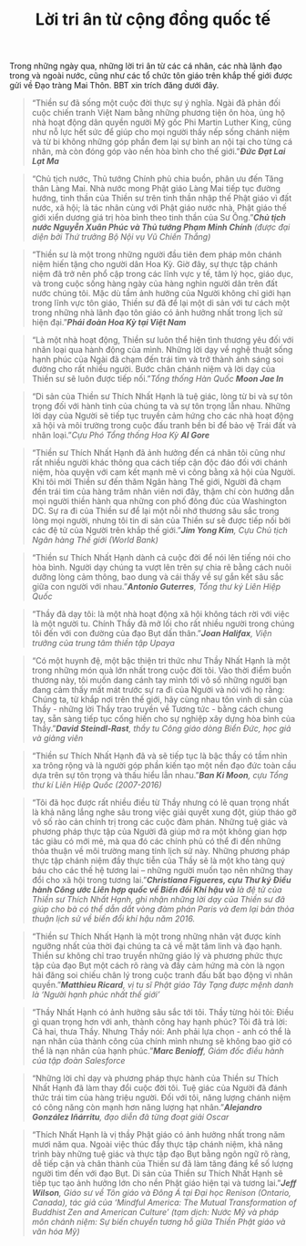 ﻿---
title: Lời tri ân từ cộng đồng quốc tế
# author: Notable
---

<p class="editors-preface">Trong những ngày qua, những lời tri ân từ các cá nhân, các nhà lãnh đạo trong và ngoài nước, cũng như các tổ chức tôn giáo trên khắp thế giới được gửi về Đạo tràng Mai Thôn. BBT xin trích đăng dưới đây.</p>

> “Thiền sư đã sống một cuộc đời thực sự ý nghĩa. Ngài đã phản đối cuộc chiến tranh Việt Nam bằng những phương tiện ôn hòa, ủng hộ nhà hoạt động dân quyền người Mỹ gốc Phi Martin Luther King, cũng như nỗ lực hết sức để giúp cho mọi người thấy nếp sống chánh niệm và từ bi không những góp phần đem lại sự bình an nội tại cho từng cá nhân, mà còn đóng góp vào nền hòa bình cho thế giới.”<cite><b>Đức Đạt Lai Lạt Ma</b></cite>

> “Chủ tịch nước, Thủ tướng Chính phủ chia buồn, phân ưu đến Tăng thân Làng Mai. Nhà nước mong Phật giáo Làng Mai tiếp tục đường hướng, tinh thần của Thiền sư trên tinh thần nhập thế Phật giáo vì đất nước, xã hội; là tác nhân cùng với Phật giáo nước nhà, Phật giáo thế giới xiển dương giá trị hòa bình theo tinh thần của Sư Ông.”<cite><b>Chủ tịch nước Nguyễn Xuân Phúc và Thủ tướng Phạm Minh Chính</b> (được đại diện bởi Thứ trưởng Bộ Nội vụ Vũ Chiến Thắng)</cite>

> “Thiền sư là một trong những người đầu tiên đem pháp môn chánh niệm hiến tặng cho người dân Hoa Kỳ. Giờ đây, sự thực tập chánh niệm đã trở nên phổ cập trong các lĩnh vực y tế, tâm lý học, giáo dục, và trong cuộc sống hàng ngày của hàng nghìn người dân trên đất nước chúng tôi. Mặc dù tầm ảnh hưởng của Người không chỉ giới hạn trong lĩnh vực tôn giáo, Thiền sư đã để lại một di sản với tư cách một trong những nhà lãnh đạo tôn giáo có ảnh hưởng nhất trong lịch sử hiện đại.”<cite><b>Phái đoàn Hoa Kỳ tại Việt Nam</b></cite>

> “Là một nhà hoạt động, Thiền sư luôn thể hiện tình thương yêu đối với nhân loại qua hành động của mình. Những lời dạy về nghệ thuật sống hạnh phúc của Ngài đã chạm đến trái tim và trở thành ánh sáng soi đường cho rất nhiều người. Bước chân chánh niệm và lời dạy của Thiền sư sẽ luôn được tiếp nối.”<cite>Tổng thống Hàn Quốc <b>Moon Jae In</b></cite>

> “Di sản của Thiền sư Thích Nhất Hạnh là tuệ giác, lòng từ bi và sự tôn trọng đối với hành tinh của chúng ta và sự tôn trọng lẫn nhau. Những lời dạy của Người sẽ tiếp tục truyền cảm hứng cho các nhà hoạt động xã hội và môi trường trong cuộc đấu tranh bền bỉ để bảo vệ Trái đất và nhân loại.”<cite>Cựu Phó Tổng thống Hoa Kỳ <b>Al Gore</b></cite>

> “Thiền sư Thích Nhất Hạnh đã ảnh hưởng đến cá nhân tôi cũng như rất nhiều người khác thông qua cách tiếp cận độc đáo đối với chánh niệm, hòa quyện với cam kết mạnh mẽ vì công bằng xã hội của Người. Khi tôi mời Thiền sư đến thăm Ngân hàng Thế giới, Người đã chạm đến trái tim của hàng trăm nhân viên nơi đây, thậm chí còn hướng dẫn mọi người thiền hành qua những con phố đông đúc của Washington DC. Sự ra đi của Thiền sư để lại một nỗi nhớ thương sâu sắc trong lòng mọi người, nhưng tôi tin di sản của Thiền sư sẽ được tiếp nối bởi các đệ tử của Người trên khắp thế giới.”<cite><b>Jim Yong Kim</b>, Cựu Chủ tịch Ngân hàng Thế giới (World Bank)</cite>

> “Thiền sư Thích Nhất Hạnh dành cả cuộc đời để nói lên tiếng nói cho hòa bình. Người dạy chúng ta vượt lên trên sự chia rẽ bằng cách nuôi dưỡng lòng cảm thông, bao dung và cái thấy về sự gắn kết sâu sắc giữa con người với nhau.”<cite><b>Antonio Guterres</b>, Tổng thư ký Liên Hiệp Quốc</cite>

> “Thầy đã dạy tôi: là một nhà hoạt động xã hội không tách rời với việc là một người tu. Chính Thầy đã mở lối cho rất nhiều người trong chúng tôi đến với con đường của đạo Bụt dấn thân.”<cite><b>Joan Halifax</b>, Viện trưởng của trung tâm thiền tập Upaya</cite>

> “Có một huynh đệ, một bậc thiện tri thức như Thầy Nhất Hạnh là một trong những món quà lớn nhất trong cuộc đời tôi. Vào thời điểm buồn thương này, tôi muốn dang cánh tay mình tới vô số những người bạn đang cảm thấy mất mát trước sự ra đi của Người và nói với họ rằng: Chúng ta, từ khắp nơi trên thế giới, hãy cùng nhau tôn vinh di sản của Thầy - những lời Thầy trao truyền về Tương tức - bằng cách chung tay, sẵn sàng tiếp tục cống hiến cho sự nghiệp xây dựng hòa bình của Thầy.”<cite><b>David Steindl-Rast</b>, thầy tu Công giáo dòng Biển Đức, học giả và giảng viên</cite>

> “Thiền sư Thích Nhất Hạnh đã và sẽ tiếp tục là bậc thầy có tầm nhìn xa trông rộng và là người góp phần kiến tạo một nền đạo đức toàn cầu dựa trên sự tôn trọng và thấu hiểu lẫn nhau.”<cite><b>Ban Ki Moon</b>, cựu Tổng thư kí Liên Hiệp Quốc (2007-2016)</cite>

> “Tôi đã học được rất nhiều điều từ Thầy nhưng có lẽ quan trọng nhất là khả năng lắng nghe sâu trong việc giải quyết xung đột, giúp tháo gỡ vô số rào cản chính trị trong các cuộc đàm phán. Những tuệ giác và phương pháp thực tập của Người đã giúp mở ra một không gian hợp tác giàu có mới mẻ, mà qua đó các chính phủ có thể đi đến những thỏa thuận về môi trường mang tính lịch sử này. Những phương pháp thực tập chánh niệm đầy thực tiễn của Thầy sẽ là một kho tàng quý báu cho các thế hệ tương lai – những người muốn tạo nên những thay đổi cho xã hội trong tương lai.”<cite><b>Christiana Figueres, cựu Thư ký Điều hành Công ước Liên hợp quốc về Biến đổi Khí hậu và</b> là đệ tử của Thiền sư Thích Nhất Hạnh, ghi nhận những lời dạy của Thiền sư đã giúp cho bà có thể dẫn dắt vòng đàm phán Paris và đem lại bản thỏa thuận lịch sử về biến đổi khí hậu năm 2016.</cite>

> “Thiền sư Thích Nhất Hạnh là một trong những nhân vật được kính ngưỡng nhất của thời đại chúng ta cả về mặt tâm linh và đạo hạnh. Thiền sư không chỉ trao truyền những giáo lý và phương phức thực tập của đạo Bụt một cách rõ ràng và đầy cảm hứng mà còn là ngọn hải đăng soi chiếu chân lý trong cuộc tranh đấu bất bạo động vì nhân quyền.”<cite><b>Matthieu Ricard</b>, vị tu sĩ Phật giáo Tây Tạng được mệnh danh là ‘Người hạnh phúc nhất thế giới’</cite>

> “Thầy Nhất Hạnh có ảnh hưởng sâu sắc tới tôi. Thầy từng hỏi tôi: Điều gì quan trọng hơn với anh, thành công hay hạnh phúc? Tôi đã trả lời: Cả hai, thưa Thầy. Nhưng Thầy nói: Anh phải lựa chọn - anh có thể là nạn nhân của thành công của chính mình nhưng sẽ không bao giờ có thể là nạn nhân của hạnh phúc.”<cite><b>Marc Benioff</b>, Giám đốc điều hành của tập đoàn Salesforce</cite>

> “Những lời chỉ dạy và phương pháp thực hành của Thiền sư Thích Nhất Hạnh đã làm thay đổi cuộc đời tôi. Tuệ giác của Người đã đánh thức trái tim của hàng triệu người. Đối với tôi, năng lượng chánh niệm có công năng còn mạnh hơn năng lượng hạt nhân.”<cite><b>Alejandro González Iñárritu</b>, đạo diễn đã từng đoạt giải Oscar</cite>

> “Thích Nhất Hạnh là vị thầy Phật giáo có ảnh hưởng nhất trong năm mươi năm qua. Ngoài việc thúc đẩy thực tập chánh niệm, khả năng trình bày những tuệ giác và thực tập đạo Bụt bằng ngôn ngữ rõ ràng, dễ tiếp cận và chân thành của Thiền sư đã làm tăng đáng kể số lượng người tìm đến với đạo Bụt. Di sản của Thiền sư Thích Nhất Hạnh sẽ tiếp tục tạo ảnh hưởng lớn cho nền Phật giáo hiện tại và tương lai.”<cite><b>Jeff Wilson</b>, Giáo sư về Tôn giáo và Đông Á tại Đại học Renison (Ontario, Canada), tác giả của ‘Mindful America: The Mutual Transformation of Buddhist Zen and American Culture’ (tạm dịch: Nước Mỹ và pháp môn chánh niệm: Sự biến chuyển tương hỗ giữa Thiền Phật giáo và văn hóa Mỹ)</cite>
